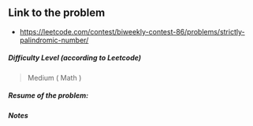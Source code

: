 ## Link to the problem
 
 - https://leetcode.com/contest/biweekly-contest-86/problems/strictly-palindromic-number/
 
##### Difficulty Level (according to Leetcode)
 
 > Medium ( Math )
 
##### Resume of the problem:



##### Notes
  